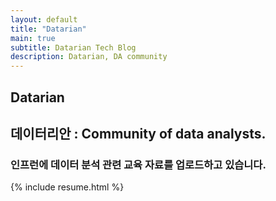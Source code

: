 ```yaml
---
layout: default
title: "Datarian"
main: true
subtitle: Datarian Tech Blog
description: Datarian, DA community
---
```

<script src="https://kit.fontawesome.com/05a3b9f603.js" crossorigin="anonymous"></script>

<div class="intro-animation">
<section class="explanation">
    <h1 class="intro">Datarian</h1>
    <h2 class="intro">데이터리안 : Community of data analysts.</h2>
    <a href="https://anchor.fm/datarian"><i class="fas fa-podcast fa-lg"></i></a>
    <a href="https://speakerdeck.com/datarian"><i class="fab fa-speaker-deck fa-lg"></i></a>
    <a href="https://youtu.be/gwawoVVdZuM"><i class="fab fa-youtube"></i></a>
    <a href="https://github.com/datarian-kr"><i class="fab fa-github-alt fa-lg"></i></a>
</section>
</div>
<section class="explanation">
<h3 class="intro">인프런에 데이터 분석 관련 교육 자료를 업로드하고 있습니다.</h3>
</section>

{% include resume.html %}
